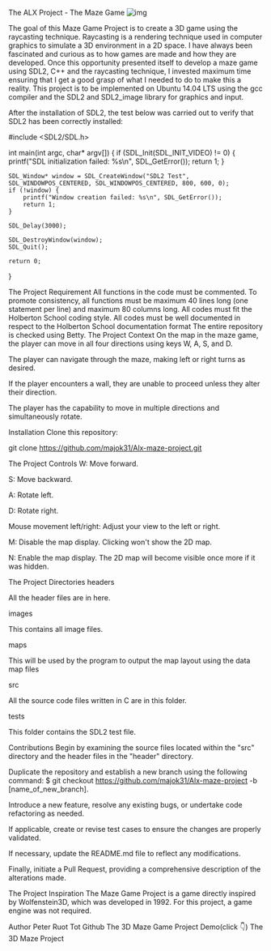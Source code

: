 
The ALX Project - The Maze Game
![img](https://github.com/user-attachments/assets/dcb8a934-0908-49e2-b659-d1ecebed30a5)


The goal of this Maze Game Project is to create a 3D game using the raycasting technique. Raycasting is a rendering technique used in computer graphics to simulate a 3D environment in a 2D space. I have always been fascinated and curious as to how games are made and how they are developed. Once this opportunity presented itself to develop a maze game using SDL2, C++ and the raycasting technique, I invested maximum time ensuring that I get a good grasp of what I needed to do to make this a reality. This project is to be implemented on Ubuntu 14.04 LTS using the gcc compiler and the SDL2 and SDL2_image library for graphics and input.

After the installation of SDL2, the test below was carried out to verify that SDL2 has been correctly installed:

#include <SDL2/SDL.h>

int main(int argc, char* argv[]) {
    if (SDL_Init(SDL_INIT_VIDEO) != 0) {
        printf("SDL initialization failed: %s\n", SDL_GetError());
        return 1;
    }

    SDL_Window* window = SDL_CreateWindow("SDL2 Test", SDL_WINDOWPOS_CENTERED, SDL_WINDOWPOS_CENTERED, 800, 600, 0);
    if (!window) {
        printf("Window creation failed: %s\n", SDL_GetError());
        return 1;
    }

    SDL_Delay(3000);

    SDL_DestroyWindow(window);
    SDL_Quit();

    return 0;
}

The Project Requirement
All functions in the code must be commented.
To promote consistency, all functions must be maximum 40 lines long (one statement per line) and maximum 80 columns long.
All codes must fit the Holberton School coding style.
All codes must be well documented in respect to the Holberton School documentation format
The entire repository is checked using Betty.
The Project Context
On the map in the maze game, the player can move in all four directions using keys W, A, S, and D.

The player can navigate through the maze, making left or right turns as desired.

If the player encounters a wall, they are unable to proceed unless they alter their direction.

The player has the capability to move in multiple directions and simultaneously rotate.

Installation
Clone this repository:

git clone https://github.com/majok31/Alx-maze-project.git

The Project Controls
W: Move forward.

S: Move backward.

A: Rotate left.

D: Rotate right.

Mouse movement left/right: Adjust your view to the left or right.

M: Disable the map display. Clicking won't show the 2D map.

N: Enable the map display. The 2D map will become visible once more if it was hidden.

The Project Directories
headers

All the header files are in here.

images

This contains all image files.

maps

This will be used by the program to output the map layout using the data map files

src

All the source code files written in C are in this folder.

tests

This folder contains the SDL2 test file.

Contributions
Begin by examining the source files located within the "src" directory and the header files in the "header" directory.

Duplicate the repository and establish a new branch using the following command: $ git checkout https://github.com/majok31/Alx-maze-project -b [name_of_new_branch].

Introduce a new feature, resolve any existing bugs, or undertake code refactoring as needed.

If applicable, create or revise test cases to ensure the changes are properly validated.

If necessary, update the README.md file to reflect any modifications.

Finally, initiate a Pull Request, providing a comprehensive description of the alterations made.

The Project Inspiration
The Maze Game Project is a game directly inspired by Wolfenstein3D, which was developed in 1992. For this project, a game engine was not required.

Author
Peter Ruot Tot
Github
The 3D Maze Game Project Demo(click 👇)
The 3D Maze Project
